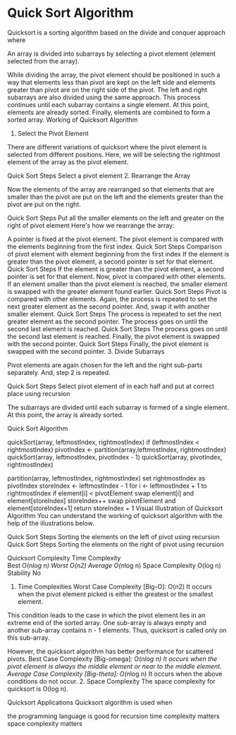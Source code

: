 # Quick Sort Algorithm


Quicksort is a sorting algorithm based on the divide and conquer approach where

An array is divided into subarrays by selecting a pivot element (element selected from the array).

While dividing the array, the pivot element should be positioned in such a way that elements less than pivot are kept on the left side and elements greater than pivot are on the right side of the pivot.
The left and right subarrays are also divided using the same approach. This process continues until each subarray contains a single element.
At this point, elements are already sorted. Finally, elements are combined to form a sorted array.
Working of Quicksort Algorithm
1. Select the Pivot Element

There are different variations of quicksort where the pivot element is selected from different positions. Here, we will be selecting the rightmost element of the array as the pivot element.

Quick Sort Steps
Select a pivot element
2. Rearrange the Array

Now the elements of the array are rearranged so that elements that are smaller than the pivot are put on the left and the elements greater than the pivot are put on the right.

Quick Sort Steps
Put all the smaller elements on the left and greater on the right of pivot element
Here's how we rearrange the array:

A pointer is fixed at the pivot element. The pivot element is compared with the elements beginning from the first index.
Quick Sort Steps
Comparison of pivot element with element beginning from the first index
If the element is greater than the pivot element, a second pointer is set for that element.
Quick Sort Steps
If the element is greater than the pivot element, a second pointer is set for that element.
Now, pivot is compared with other elements. If an element smaller than the pivot element is reached, the smaller element is swapped with the greater element found earlier.
Quick Sort Steps
Pivot is compared with other elements.
Again, the process is repeated to set the next greater element as the second pointer. And, swap it with another smaller element.
Quick Sort Steps
The process is repeated to set the next greater element as the second pointer.
The process goes on until the second last element is reached.
Quick Sort Steps
The process goes on until the second last element is reached.
Finally, the pivot element is swapped with the second pointer.
Quick Sort Steps
Finally, the pivot element is swapped with the second pointer.
3. Divide Subarrays

Pivot elements are again chosen for the left and the right sub-parts separately. And, step 2 is repeated.

Quick Sort Steps
Select pivot element of in each half and put at correct place using recursion
 

The subarrays are divided until each subarray is formed of a single element. At this point, the array is already sorted.

Quick Sort Algorithm

quickSort(array, leftmostIndex, rightmostIndex)
  if (leftmostIndex < rightmostIndex)
    pivotIndex <- partition(array,leftmostIndex, rightmostIndex)
    quickSort(array, leftmostIndex, pivotIndex - 1)
    quickSort(array, pivotIndex, rightmostIndex)

partition(array, leftmostIndex, rightmostIndex)
  set rightmostIndex as pivotIndex
  storeIndex <- leftmostIndex - 1
  for i <- leftmostIndex + 1 to rightmostIndex
  if element[i] < pivotElement
    swap element[i] and element[storeIndex]
    storeIndex++
  swap pivotElement and element[storeIndex+1]
return storeIndex + 1
Visual Illustration of Quicksort Algorithm
You can understand the working of quicksort algorithm with the help of the illustrations below.

Quick Sort Steps
Sorting the elements on the left of pivot using recursion
Quick Sort Steps
Sorting the elements on the right of pivot using recursion

Quicksort Complexity
Time Complexity	 
Best	O(n*log n)
Worst	O(n2)
Average	O(n*log n)
Space Complexity	O(log n)
Stability	No
1. Time Complexities
Worst Case Complexity [Big-O]: O(n2)
It occurs when the pivot element picked is either the greatest or the smallest element.

This condition leads to the case in which the pivot element lies in an extreme end of the sorted array. One sub-array is always empty and another sub-array contains n - 1 elements. Thus, quicksort is called only on this sub-array.

However, the quicksort algorithm has better performance for scattered pivots.
Best Case Complexity [Big-omega]: O(n*log n)
It occurs when the pivot element is always the middle element or near to the middle element.
Average Case Complexity [Big-theta]: O(n*log n)
It occurs when the above conditions do not occur.
2. Space Complexity
The space complexity for quicksort is O(log n).

Quicksort Applications
Quicksort algorithm is used when

the programming language is good for recursion
time complexity matters
space complexity matters